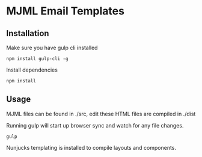 # MJML Email Templates

## Installation
Make sure you have gulp cli installed

    npm install gulp-cli -g

Install dependencies

    npm install

## Usage
MJML files can be found in ./src, edit these
HTML files are compiled in ./dist

Running gulp will start up browser sync and watch for any file changes.

    gulp

Nunjucks templating is installed to compile layouts and components.